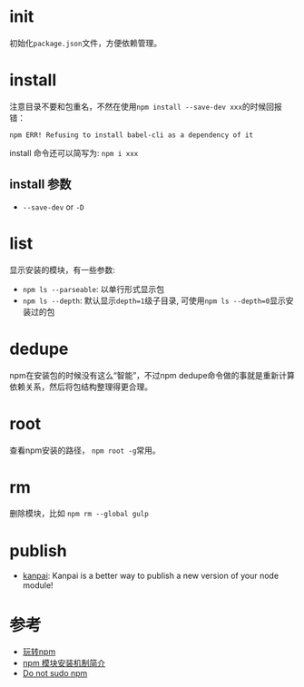 # init
初始化`package.json`文件，方便依赖管理。

# install
注意目录不要和包重名，不然在使用`npm install --save-dev xxx`的时候回报错：

```
npm ERR! Refusing to install babel-cli as a dependency of it
```

install 命令还可以简写为: `npm i xxx`

## install 参数
- `--save-dev` or `-D`



# list
显示安装的模块，有一些参数:

- `npm ls --parseable`: 以单行形式显示包
- `npm ls --depth`: 默认显示`depth=1`级子目录, 可使用`npm ls --depth=0`显示安装过的包


# dedupe
npm在安装包的时候没有这么“智能”，不过npm dedupe命令做的事就是重新计算依赖关系，然后将包结构整理得更合理。

# root
查看npm安装的路径， `npm root -g`常用。

# rm
删除模块，比如 `npm rm --global gulp`


# publish
- [kanpai](https://github.com/egoist/kanpai): Kanpai is a better way to publish a new version of your node module!

# 参考
- [玩转npm](http://www.alloyteam.com/2016/03/master-npm/)
- [npm 模块安装机制简介](http://www.ruanyifeng.com/blog/2016/01/npm-install.html)
- [Do not sudo npm](http://givan.se/do-not-sudo-npm/)